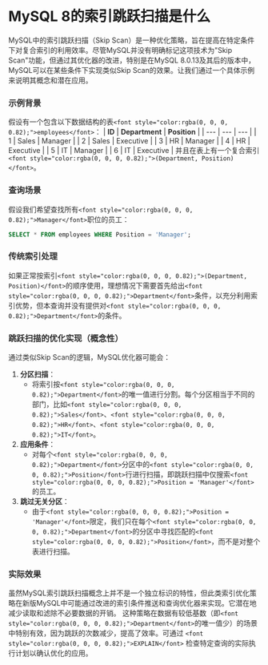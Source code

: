 # MySQL 8的索引跳跃扫描是什么
<font style="color:rgba(0, 0, 0, 0.82);">MySQL中的索引跳跃扫描（Skip Scan）是一种优化策略，旨在提高在特定条件下对复合索引的利用效率。尽管MySQL并没有明确标记这项技术为"Skip Scan"功能，但通过其优化器的改进，特别是在MySQL 8.0.13及其后的版本中，MySQL可以在某些条件下实现类似Skip Scan的效果。让我们通过一个具体示例来说明其概念和潜在应用。</font>
### <font style="color:rgba(0, 0, 0, 0.82);">示例背景</font>
<font style="color:rgba(0, 0, 0, 0.82);">假设有一个包含以下数据结构的表</font>`<font style="color:rgba(0, 0, 0, 0.82);">employees</font>`<font style="color:rgba(0, 0, 0, 0.82);">：</font>
| **<font style="color:rgba(0, 0, 0, 0.82);">ID</font>** | **<font style="color:rgba(0, 0, 0, 0.82);">Department</font>** | **<font style="color:rgba(0, 0, 0, 0.82);">Position</font>** |
| --- | --- | --- |
| <font style="color:rgba(0, 0, 0, 0.82);">1</font> | <font style="color:rgba(0, 0, 0, 0.82);">Sales</font> | <font style="color:rgba(0, 0, 0, 0.82);">Manager</font> |
| <font style="color:rgba(0, 0, 0, 0.82);">2</font> | <font style="color:rgba(0, 0, 0, 0.82);">Sales</font> | <font style="color:rgba(0, 0, 0, 0.82);">Executive</font> |
| <font style="color:rgba(0, 0, 0, 0.82);">3</font> | <font style="color:rgba(0, 0, 0, 0.82);">HR</font> | <font style="color:rgba(0, 0, 0, 0.82);">Manager</font> |
| <font style="color:rgba(0, 0, 0, 0.82);">4</font> | <font style="color:rgba(0, 0, 0, 0.82);">HR</font> | <font style="color:rgba(0, 0, 0, 0.82);">Executive</font> |
| <font style="color:rgba(0, 0, 0, 0.82);">5</font> | <font style="color:rgba(0, 0, 0, 0.82);">IT</font> | <font style="color:rgba(0, 0, 0, 0.82);">Manager</font> |
| <font style="color:rgba(0, 0, 0, 0.82);">6</font> | <font style="color:rgba(0, 0, 0, 0.82);">IT</font> | <font style="color:rgba(0, 0, 0, 0.82);">Executive</font> |
<font style="color:rgba(0, 0, 0, 0.82);">并且在表上有一个复合索引</font><font style="color:rgba(0, 0, 0, 0.82);"> </font>`<font style="color:rgba(0, 0, 0, 0.82);">(Department, Position)</font>`<font style="color:rgba(0, 0, 0, 0.82);">。</font>
### <font style="color:rgba(0, 0, 0, 0.82);">查询场景</font>
<font style="color:rgba(0, 0, 0, 0.82);">假设我们希望查找所有</font>`<font style="color:rgba(0, 0, 0, 0.82);">Manager</font>`<font style="color:rgba(0, 0, 0, 0.82);">职位的员工：</font>
```sql
SELECT * FROM employees WHERE Position = 'Manager';
```
### <font style="color:rgba(0, 0, 0, 0.82);">传统索引处理</font>
<font style="color:rgba(0, 0, 0, 0.82);">如果正常按索引</font>`<font style="color:rgba(0, 0, 0, 0.82);">(Department, Position)</font>`<font style="color:rgba(0, 0, 0, 0.82);">的顺序使用，理想情况下需要首先给出</font>`<font style="color:rgba(0, 0, 0, 0.82);">Department</font>`<font style="color:rgba(0, 0, 0, 0.82);">条件，以充分利用索引优势，但本查询并没有提供对</font>`<font style="color:rgba(0, 0, 0, 0.82);">Department</font>`<font style="color:rgba(0, 0, 0, 0.82);">的条件。</font>
### <font style="color:rgba(0, 0, 0, 0.82);">跳跃扫描的优化实现（概念性）</font>
<font style="color:rgba(0, 0, 0, 0.82);">通过类似Skip Scan的逻辑，MySQL优化器可能会：</font>
1. **<font style="color:rgba(0, 0, 0, 0.82);">分区扫描</font>**<font style="color:rgba(0, 0, 0, 0.82);">：</font>
    - <font style="color:rgba(0, 0, 0, 0.82);">将索引按</font>`<font style="color:rgba(0, 0, 0, 0.82);">Department</font>`<font style="color:rgba(0, 0, 0, 0.82);">的唯一值进行分割。每个分区相当于不同的部门，比如</font>`<font style="color:rgba(0, 0, 0, 0.82);">Sales</font>`<font style="color:rgba(0, 0, 0, 0.82);">、</font>`<font style="color:rgba(0, 0, 0, 0.82);">HR</font>`<font style="color:rgba(0, 0, 0, 0.82);">、</font>`<font style="color:rgba(0, 0, 0, 0.82);">IT</font>`<font style="color:rgba(0, 0, 0, 0.82);">。</font>
2. **<font style="color:rgba(0, 0, 0, 0.82);">应用条件</font>**<font style="color:rgba(0, 0, 0, 0.82);">：</font>
    - <font style="color:rgba(0, 0, 0, 0.82);">对每个</font>`<font style="color:rgba(0, 0, 0, 0.82);">Department</font>`<font style="color:rgba(0, 0, 0, 0.82);">分区中的</font>`<font style="color:rgba(0, 0, 0, 0.82);">Position</font>`<font style="color:rgba(0, 0, 0, 0.82);">行进行扫描，即跳跃扫描中仅搜索</font>`<font style="color:rgba(0, 0, 0, 0.82);">Position = 'Manager'</font>`<font style="color:rgba(0, 0, 0, 0.82);">的员工。</font>
3. **<font style="color:rgba(0, 0, 0, 0.82);">跳过无关分区</font>**<font style="color:rgba(0, 0, 0, 0.82);">：</font>
    - <font style="color:rgba(0, 0, 0, 0.82);">由于</font>`<font style="color:rgba(0, 0, 0, 0.82);">Position = 'Manager'</font>`<font style="color:rgba(0, 0, 0, 0.82);">限定，我们只在每个</font>`<font style="color:rgba(0, 0, 0, 0.82);">Department</font>`<font style="color:rgba(0, 0, 0, 0.82);">的分区中寻找匹配的</font>`<font style="color:rgba(0, 0, 0, 0.82);">Position</font>`<font style="color:rgba(0, 0, 0, 0.82);">，而不是对整个表进行扫描。</font>
### <font style="color:rgba(0, 0, 0, 0.82);">实际效果</font>
<font style="color:rgba(0, 0, 0, 0.82);">虽然MySQL索引跳跃扫描概念上并不是一个独立标识的特性，但此类索引优化策略在新版MySQL中可能通过改进的索引条件推送和查询优化器来实现。它潜在地减少读取和滤除不必要数据的开销。</font>
<font style="color:rgba(0, 0, 0, 0.82);">这种策略在数据有较低基数（即</font>`<font style="color:rgba(0, 0, 0, 0.82);">Department</font>`<font style="color:rgba(0, 0, 0, 0.82);">的唯一值少）的场景中特别有效，因为跳跃的次数减少，提高了效率。可通过 </font>`<font style="color:rgba(0, 0, 0, 0.82);">EXPLAIN</font>`<font style="color:rgba(0, 0, 0, 0.82);"> 检查特定查询的实际执行计划以确认优化的应用。</font>
